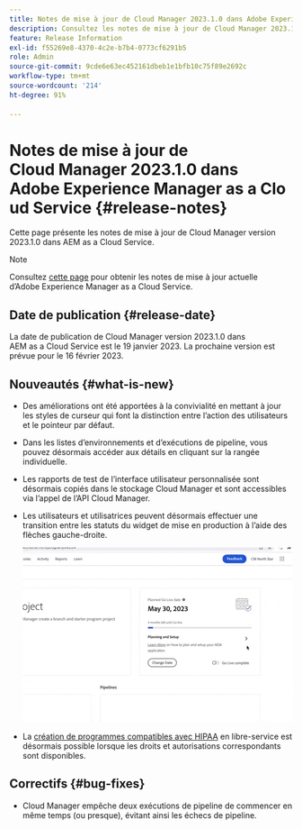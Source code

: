 ```yaml
---
title: Notes de mise à jour de Cloud Manager 2023.1.0 dans Adobe Experience Manager as a Cloud Service
description: Consultez les notes de mise à jour de Cloud Manager 2023.1.0 dans AEM as a Cloud Service.
feature: Release Information
exl-id: f55269e8-4370-4c2e-b7b4-0773cf6291b5
role: Admin
source-git-commit: 9cde6e63ec452161dbeb1e1bfb10c75f89e2692c
workflow-type: tm+mt
source-wordcount: '214'
ht-degree: 91%

---
```


# Notes de mise à jour de Cloud Manager 2023.1.0 dans Adobe Experience Manager as a Cloud Service {#release-notes}

Cette page présente les notes de mise à jour de Cloud Manager version 2023.1.0 dans AEM as a Cloud Service.

>[!NOTE]
>
>Consultez [cette page](/help/release-notes/release-notes-cloud/release-notes-current.md) pour obtenir les notes de mise à jour actuelle d’Adobe Experience Manager as a Cloud Service.

## Date de publication {#release-date}

La date de publication de Cloud Manager version 2023.1.0 dans AEM as a Cloud Service est le 19 janvier 2023. La prochaine version est prévue pour le 16 février 2023.

## Nouveautés {#what-is-new}

* Des améliorations ont été apportées à la convivialité en mettant à jour les styles de curseur qui font la distinction entre l’action des utilisateurs et le pointeur par défaut.

* Dans les listes d’environnements et d’exécutions de pipeline, vous pouvez désormais accéder aux détails en cliquant sur la rangée individuelle.

* Les rapports de test de l’interface utilisateur personnalisée sont désormais copiés dans le stockage Cloud Manager et sont accessibles via l’appel de l’API Cloud Manager.

* Les utilisateurs et utilisatrices peuvent désormais effectuer une transition entre les statuts du widget de mise en production à l’aide des flèches gauche-droite.

  ![Transitions du widget de mise en production.](/help/implementing/cloud-manager/release-notes/assets/go-live-transitions.gif)

* La [création de programmes compatibles avec HIPAA](/help/implementing/cloud-manager/getting-access-to-aem-in-cloud/creating-production-programs.md) en libre-service est désormais possible lorsque les droits et autorisations correspondants sont disponibles.

## Correctifs {#bug-fixes}

* Cloud Manager empêche deux exécutions de pipeline de commencer en même temps (ou presque), évitant ainsi les échecs de pipeline.
